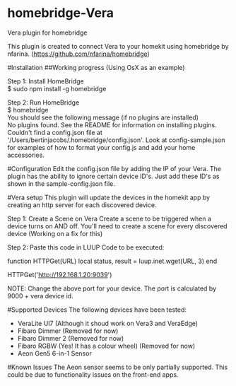 # homebridge-Vera
Vera plugin for homebridge

This plugin is created to connect Vera to your homekit using homebridge by nfarina. (https://github.com/nfarina/homebridge)


#Installation
##Working progress (Using OsX as an example)

Step 1: Install HomeBridge  
$ sudo npm install -g homebridge  

Step 2: Run HomeBridge  
$ homebridge  
You should see the following message (if no plugins are installed)  
No plugins found. See the README for information on installing plugins.  
Couldn't find a config.json file at '/Users/bertinjacobs/.homebridge/config.json'. Look at config-sample.json for examples of how to format your config.js and add your home accessories.  

#Configuration
Edit the config.json file by adding the IP of your Vera.
The plugin has the ability to ignore certain device ID's. Just add these ID's as shown in the sample-config.json file.

#Vera setup
This plugin will update the devices in the homekit app by creating an http server for each discovered device.

Step 1: Create a Scene on Vera
Create a scene to be triggered when a device turns on AND off.
You'll need to create a scene for every discovered device (Working on a fix for this)

Step 2: Paste this code in LUUP Code to be executed:

function HTTPGet(URL)
     local status, result = luup.inet.wget(URL, 3)
end

HTTPGet('http://192.168.1.20:9039')

NOTE: Change the above port for your device.
The port is calculated by 9000 + vera device id.

#Supported Devices
The following devices have been tested:

* VeraLite UI7 (Although it shoud work on Vera3 and VeraEdge)
* Fibaro Dimmer (Removed for now)
* Fibaro Dimmer 2 (Removed for now)
* Fibaro RGBW (Yes! It has a colour wheel) (Removed for now)
* Aeon Gen5 6-in-1 Sensor

#Known Issues
The Aeon sensor seems to be only partially supported. This could be due to functionality issues on the front-end apps.
